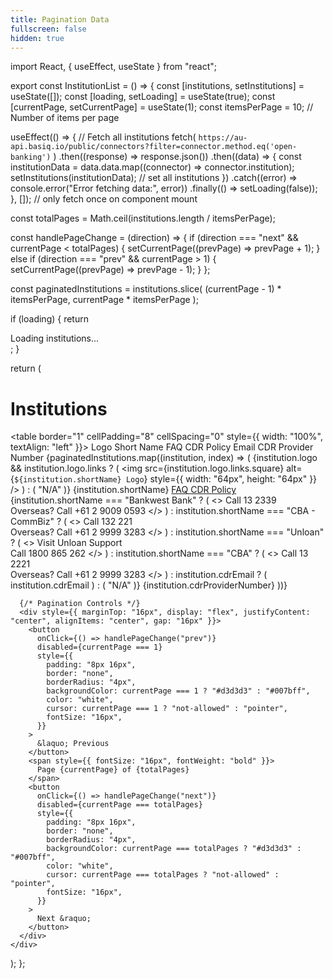 ```yaml
---
title: Pagination Data
fullscreen: false
hidden: true
---
```

import React, { useEffect, useState } from "react";

export const InstitutionList = () => {
  const [institutions, setInstitutions] = useState([]);
  const [loading, setLoading] = useState(true);
  const [currentPage, setCurrentPage] = useState(1);
  const itemsPerPage = 10; // Number of items per page

  useEffect(() => {
    // Fetch all institutions
    fetch(
      `https://au-api.basiq.io/public/connectors?filter=connector.method.eq('open-banking')`
    )
      .then((response) => response.json())
      .then((data) => {
        const institutionData = data.data.map((connector) => connector.institution);
        setInstitutions(institutionData); // set all institutions
      })
      .catch((error) => console.error("Error fetching data:", error))
      .finally(() => setLoading(false));
  }, []); // only fetch once on component mount

  const totalPages = Math.ceil(institutions.length / itemsPerPage);

  const handlePageChange = (direction) => {
    if (direction === "next" && currentPage < totalPages) {
      setCurrentPage((prevPage) => prevPage + 1);
    } else if (direction === "prev" && currentPage > 1) {
      setCurrentPage((prevPage) => prevPage - 1);
    }
  };

  const paginatedInstitutions = institutions.slice(
    (currentPage - 1) * itemsPerPage,
    currentPage * itemsPerPage
  );

  if (loading) {
    return <div>Loading institutions...</div>;
  }

  return (
    <div>
      <h1>Institutions</h1>
      <table border="1" cellPadding="8" cellSpacing="0" style={{ width: "100%", textAlign: "left" }}>
        <thead>
          <tr>
            <th>Logo</th>
            <th>Short Name</th>
            <th>FAQ</th>
            <th>CDR Policy</th>
            <th>Email</th>
            <th>CDR Provider Number</th>
          </tr>
        </thead>
        <tbody>
          {paginatedInstitutions.map((institution, index) => (
            <tr key={index}>
              <td>
                {institution.logo && institution.logo.links ? (
                  <img
                    src={institution.logo.links.square}
                    alt={`${institution.shortName} Logo`}
                    style={{ width: "64px", height: "64px" }}
                  />
                ) : (
                  "N/A"
                )}
              </td>
              <td>{institution.shortName}</td>
              <td>
                <a href={institution.cdrFAQ} target="_blank" rel="noopener noreferrer">
                  FAQ
                </a>
              </td>
              <td>
                <a href={institution.cdrPolicy} target="_blank" rel="noopener noreferrer">
                  CDR Policy
                </a>
              </td>
              <td>
                {institution.shortName === "Bankwest Bank" ? (
                  <>
                    Call 13 2339<br />
                    Overseas? Call +61 2 9009 0593
                  </>
                ) : institution.shortName === "CBA - CommBiz" ? (
                  <>
                    Call 132 221<br />
                    Overseas? Call +61 2 9999 3283
                  </>
                ) : institution.shortName === "Unloan" ? (
                  <>
                    Visit Unloan Support<br />
                    Call 1800 865 262
                  </>
                ) : institution.shortName === "CBA" ? (
                  <>
                    Call 13 2221<br />
                    Overseas? Call +61 2 9999 3283
                  </>
                ) : institution.cdrEmail ? (
                  institution.cdrEmail
                ) : (
                  "N/A"
                )}
              </td>
              <td>{institution.cdrProviderNumber}</td>
            </tr>
          ))}
        </tbody>
      </table>

      {/* Pagination Controls */}
      <div style={{ marginTop: "16px", display: "flex", justifyContent: "center", alignItems: "center", gap: "16px" }}>
        <button
          onClick={() => handlePageChange("prev")}
          disabled={currentPage === 1}
          style={{
            padding: "8px 16px",
            border: "none",
            borderRadius: "4px",
            backgroundColor: currentPage === 1 ? "#d3d3d3" : "#007bff",
            color: "white",
            cursor: currentPage === 1 ? "not-allowed" : "pointer",
            fontSize: "16px",
          }}
        >
          &laquo; Previous
        </button>
        <span style={{ fontSize: "16px", fontWeight: "bold" }}>
          Page {currentPage} of {totalPages}
        </span>
        <button
          onClick={() => handlePageChange("next")}
          disabled={currentPage === totalPages}
          style={{
            padding: "8px 16px",
            border: "none",
            borderRadius: "4px",
            backgroundColor: currentPage === totalPages ? "#d3d3d3" : "#007bff",
            color: "white",
            cursor: currentPage === totalPages ? "not-allowed" : "pointer",
            fontSize: "16px",
          }}
        >
          Next &raquo;
        </button>
      </div>
    </div>
  );
};

<InstitutionList />

<p> </p>